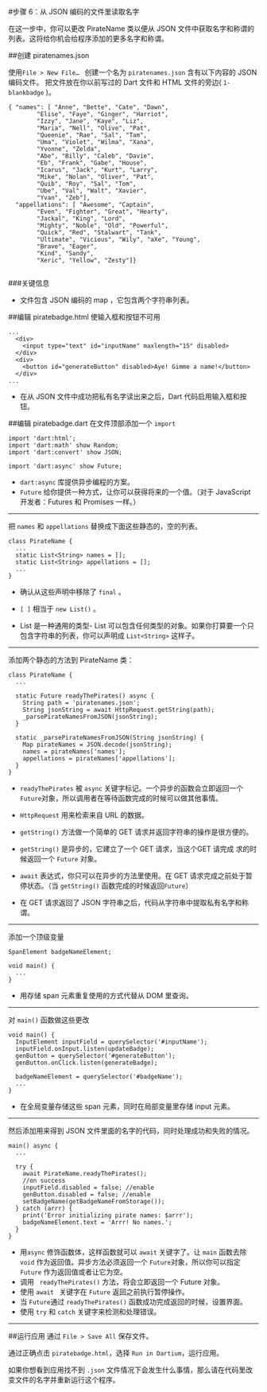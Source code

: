 #步骤 6：从 JSON 编码的文件里读取名字

在这一步中，你可以更改 PirateName 类以便从 JSON 文件中获取名字和称谓的列表。这将给你机会给程序添加的更多名字和称谓。 

##创建 piratenames.json  
 
使用`File > New File… ` 创建一个名为 `piratenames.json` 含有以下内容的 JSON 编码文件。
把文件放在你以前写过的 Dart 文件和 HTML 文件的旁边( `1-blankbadge` )。

```
{ "names": [ "Anne", "Bette", "Cate", "Dawn",
        "Elise", "Faye", "Ginger", "Harriot",
        "Izzy", "Jane", "Kaye", "Liz",
        "Maria", "Nell", "Olive", "Pat",
        "Queenie", "Rae", "Sal", "Tam",
        "Uma", "Violet", "Wilma", "Xana",
        "Yvonne", "Zelda",
        "Abe", "Billy", "Caleb", "Davie",
        "Eb", "Frank", "Gabe", "House",
        "Icarus", "Jack", "Kurt", "Larry",
        "Mike", "Nolan", "Oliver", "Pat",
        "Quib", "Roy", "Sal", "Tom",
        "Ube", "Val", "Walt", "Xavier",
        "Yvan", "Zeb"],
  "appellations": [ "Awesome", "Captain",
        "Even", "Fighter", "Great", "Hearty",
        "Jackal", "King", "Lord",
        "Mighty", "Noble", "Old", "Powerful",
        "Quick", "Red", "Stalwart", "Tank",
        "Ultimate", "Vicious", "Wily", "aXe", "Young",
        "Brave", "Eager",
        "Kind", "Sandy",
        "Xeric", "Yellow", "Zesty"]}
        
```

###关键信息

- 文件包含 JSON 编码的 map ，它包含两个字符串列表。

##编辑 piratebadge.html
使输入框和按钮不可用

```
...
  <div>
    <input type="text" id="inputName" maxlength="15" disabled>
  </div>
  <div>
    <button id="generateButton" disabled>Aye! Gimme a name!</button>
  </div>
...

```
- 在从 JSON 文件中成功把私有名字读出来之后，Dart 代码启用输入框和按钮。

##编辑 piratebadge.dart
在文件顶部添加一个 `import`  

```
import 'dart:html';
import 'dart:math' show Random;
import 'dart:convert' show JSON;

import 'dart:async' show Future;

```  

- `dart:async` 库提供异步编程的方案。
-  `Future` 给你提供一种方式，让你可以获得将来的一个值。（对于 JavaScript 开发者：Futures 和 Promises 一样。）

---
把 `names` 和 `appellations` 替换成下面这些静态的，空的列表。

```
class PirateName {
  ...
  static List<String> names = [];
  static List<String> appellations = [];
  ...
}
```
- 确认从这些声明中移除了 `final` 。 

- `[ ]` 相当于 `new List()` 。  

- List 是一种通用的类型- List 可以包含任何类型的对象。如果你打算要一个只包含字符串的列表，你可以声明成 `List<String>` 这样子。
___
添加两个静态的方法到 PirateName 类：

```
class PirateName {
  ...

  static Future readyThePirates() async {
    String path = 'piratenames.json';
    String jsonString = await HttpRequest.getString(path);
    _parsePirateNamesFromJSON(jsonString);
  }
  
  static _parsePirateNamesFromJSON(String jsonString) {
    Map pirateNames = JSON.decode(jsonString);
    names = pirateNames['names'];
    appellations = pirateNames['appellations'];
  }
}
```  
- `readyThePirates` 被 `async` 关键字标记。一个异步的函数会立即返回一个 `Future`对象，所以调用者在等待函数完成的时候可以做其他事情。

- `HttpRequest` 用来检索来自 URL 的数据。

-  `getString()` 方法做一个简单的 GET 请求并返回字符串的操作是很方便的。

-  `getString()` 是异步的，它建立了一个 GET 请求，当这个GET 请完成 求的时候返回一个 `Future` 对象。

-  `await` 表达式，你只可以在异步的方法里使用。在 GET 请求完成之前处于暂停状态。（当 `getString()` 函数完成的时候返回`Future`）
-  在 GET 请求返回了 JSON 字符串之后，代码从字符串中提取私有名字和称谓。

---
添加一个顶级变量

```
SpanElement badgeNameElement;

void main() {
  ...
}
```
- 用存储  span 元素重复使用的方式代替从 DOM 里查询。
___ 

对 `main()` 函数做这些更改

```
void main() {
  InputElement inputField = querySelector('#inputName');
  inputField.onInput.listen(updateBadge);
  genButton = querySelector('#generateButton');
  genButton.onClick.listen(generateBadge);
  
  badgeNameElement = querySelector('#badgeName');
  ...
}
```
- 在全局变量存储这些 span 元素，同时在局部变量里存储 input 元素。

___
然后添加用来得到 JSON 文件里面的名字的代码，同时处理成功和失败的情况。

```
main() async {
  ...
  
  try {
    await PirateName.readyThePirates();
    //on success
    inputField.disabled = false; //enable
    genButton.disabled = false; //enable
    setBadgeName(getBadgeNameFromStorage());
  } catch (arrr) {
    print('Error initializing pirate names: $arrr');
    badgeNameElement.text = 'Arrr! No names.';
  }
}
```

- 用`async` 修饰函数体，这样函数就可以 `await` 关键字了。让 `main` 函数去除 `void` 作为返回值。异步方法必须返回一个 `Future`对象，所以你可以指定 `Future` 作为返回值或者让它为空。
- 调用 ` readyThePirates()` 方法，将会立即返回一个 Future 对象。
- 使用 `await ` 关键字在 `Future` 返回之前执行暂停操作。
- 当 `Future`通过 `readyThePirates()` 函数成功完成返回的时候，设置界面。
- 使用 `try` 和 `catch` 关键字来检测和处理错误。
___

##运行应用
通过 `File > Save All` 保存文件。

通过正确点击 `piratebadge.html`，选择 `Run in Dartium`，运行应用。

如果你想看到应用找不到 `.json` 文件情况下会发生什么事情，那么请在代码里改变文件的名字并重新运行这个程序。


